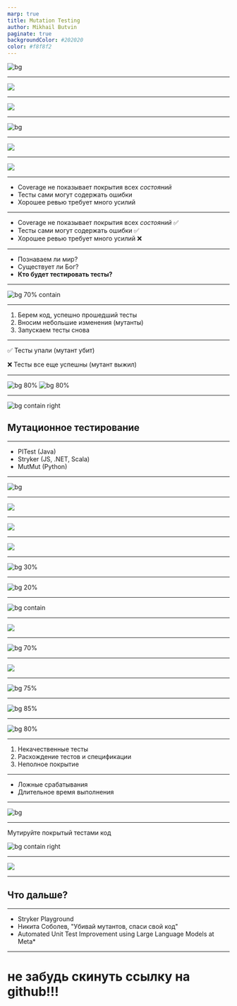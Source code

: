 ```yaml
---
marp: true
title: Mutation Testing
author: Mikhail Butvin
paginate: true
backgroundColor: #202020
color: #f8f8f2
---
```


![bg](./assets/fire.jpg)

<!--
Добрый день, меня зовут Михаил, и недавно я уронил банковский сервер.

А точнее, мой кривой код, попавший в продакшн.
-->
---

![](./assets/python-cov.png)

<!--
Код имел 100% покрытие тестами
-->
---

![](./assets/sonar.png)

<!--
Прошел проверки линтеров и ревью.
-->
---

![bg](./assets/explaining.gif)

<!--
Что же пошло не так? Попробуем разобраться.
-->
---

![](./assets/crime.png)

<!--
На слайде приведен упрощенный код системы и тестов.

Я разрабатывал новую метрику для анализа данных.

Метрики могут быть запущены только через профилировщик.
При запуске профилировщик передает в метрику объект `sample`, содержащий информацию о данных.

Тесты запускают метрику, сравнивают результат с ожидаемым. Результат корректный, все строки кода покрыты тестами.

Но оказалось, что одно из скрытых состояний `sample` приводит к отправке неправильного SQL запроса, который и привел к падению сервера.
-->
---

![](./assets/senior.jpg)

<!--

Хорошо, тесты не справились. А что насчет ревью? К сожалению, сеньор в это время был в отпуске и ревью проводил тимлид. Он, увидев 100% покрытие и отсутствие замечаний в линтерах, принял мой PR.

Но даже если допустить качественное проведение ревью, для того, чтобы найти такую ошибку, ревьювер должен обладать не меньшим погружением в код, чем его автор, что приведет к двухкратному замедлению разработки.
-->
---

- Coverage не показывает покрытия всех *состояний*
- Тесты сами могут содержать ошибки
- Хорошее ревью требует много усилий

<!--
Итак, мы имеем следующие проблемы:
-->
---

- Coverage не показывает покрытия всех *состояний* :white_check_mark:
- Тесты сами могут содержать ошибки :white_check_mark:
- Хорошее ревью требует много усилий :x:

<!--
И если качественно ревью не уместить в недельный релизный поезд, то остальные проблемы вполне решаемы.
-->
---

- Познаваем ли мир?
- Существует ли Бог?
- **Кто будет тестировать тесты?**

<!--
Так мы подходим к одному из важнейших вопросов философии - кто будет тестировать тесты?

Нам, как разработчикам, хотелось бы иметь инструмент проверки качества наших тестов, и желательно автоматический.
-->
---

![bg 70% contain](./assets/reinvent.png)

<!--
Подход к решению этой проблемы хорошо описывает замечание тимлида к одному из моих PR:
Упадет ли тест, если мы изменим код?
-->
---

1. Берем код, успешно прошедший тесты
2. Вносим небольшие изменения (мутанты)
3. Запускаем тесты снова

<!--
Таким образом, план действий следующий:
-->
---

:white_check_mark: Тесты упали (мутант убит)

:x: Тесты все еще успешны (мутант выжил)

<!--
Тесты упали - хорошо, они отреагировали на неправильное поведение
Тесты не упали - плохо, тесты не покрывают этот случай или имеют ошибку
-->
---

![bg 80%](./assets/mutators-0.png)
![bg 80%](./assets/mutators-1.png)

<!--
Ключевым при таком подходе является выбор внесенных изменений.
Они должны менять поведение программы, но не приводить к ошибкам компиляции.
Так же не очень практично менять весь код сразу, внесение ошибок по одной позволит лучше понять, какие случаи не покрыты тестами.

Среди таких изменений могут быть:
- Арифметические операторы
- Литералы
- Функции
- Логические выражения
- и другие
-->
---

![bg contain right](./assets/mutant.png)

## Мутационное тестирование

<!--
Поздравляю, только что мы изобрели мутационное тестирование!

Технология мутационного тестирования существует с 1971 года, но до недавнего времени не была широко распространена, так как требует больших вычислительных ресурсов.

Мы уже рассмотрели, какие проблемы она решает и как работает. Теперь давайте посмотрим, как применять ее на практике.
-->
---

- PITest (Java)
- Stryker (JS, .NET, Scala)
- MutMut (Python)

<!--
Несмотря на небольшую популярность данного подхода, почти для каждого языка программирования существует свой инструмент мутационного тестирования. Самые популярные и продвинутые из них приведены на слайде, но все они работают по тому же принципу, что мы описали ранее.
-->
---

![bg](./assets/adventure.webp)

<!--
Что ж, давайте попробуем применить мутационное тестирование на практике.
-->

---

![](./assets/xlsx-formula.png)

<!--
Для примера возьмем один из моих проектов - программу для логистичекой компании.

ТЗ пришло в виде Excel файла с набором подобных страшных формул.
-->
---

![](./assets/xlsx-data.png)

<!--
Но к счастью, это означает что у нас есть данные для тестирования.
-->
---

![](./assets/cl-cov.png)

<!--
Сначала напишем тесты, затем код, который будет их проходить, Test Driven Development и все такое.

Тесты прошли, покрытие 100%, все хорошо. Так ли это?
-->
---

![bg 30%](./assets/mutmut-install.png)

<!--
Проверим качество наших тестов с помощью мутационного тестирования.
Для этого воспользуемся библиотекой mutmut.
-->
---

![bg 20%](./assets/mutmut-run.png)

<!--
Для запуска используем команду run.
-->
---

![bg contain](./assets/mutmut-working.gif)

<!--
Если открыть файл, то можно вживую увидеть, как в код вносятся мутации.

После каждой мутации mutmut снова запускает тесты, поэтому процесс может занять некоторое время.
-->
---

![](./assets/mutmut-result.png)

<!--
После завершения работы получаем результат.

В нашем случае было сделано 48 мутаций, из которых 7 выжили.

Сформируем отчет с помощью команды html и рассмотрим их.
-->
---

![bg 70%](./assets/cl-mutant-1.png)

<!--
И первое же срабатывание оказалось ложным.

Мутация изменила type alias, что никак не повлияло на работу программы.
-->
---

![](./assets/mutmut-pragma-no-mutate.png)

<!--
В таких случаях можно указать, что строку не нужно мутировать при помощи специальных комментариев.

mutmut также предоставляет уникальную фичу, позволяющую написать функцию, которая будет запускаться перед каждой мутацией.
Это позволяет пропустить определенный код или добавить свои собственные мутации.
-->
---

![bg 75%](./assets/cl-mutant-12.png)

<!--
Следующие 4 мутации схожи между собой.

Они немного изменяют константы в формулах.
И на удивление, тесты не отлавливают этих, казалось бы существенных, изменений.

Взглянув на код, замечаю, что результаты вычислений округляется, чтобы соответствовать формату Excel,
но тесты не проверяют значение до округления.
-->
---

![bg 85%](./assets/cl-mutant-32.png)

<!--
Изменения формулы расчета таможенной пошлины также не повлияли на результаты тестов.

Вспоминаю, что заказчик вносил правки в ТЗ и попросил отключить таможенную пошлину.
Но вместо того, чтобы изменить код, я захардкодил в тестах и коде значение 0.
-->
---

![bg 80%](./assets/cl-mutant-48.png)

<!--
И последняя мутация выявила, что подсчет суммарной стоимости вообще не проверяется в тестах,
а coverage берется из-за вызова функции в другом модуле.
-->
---

1. Некачественные тесты
2. Расхождение тестов и спецификации
3. Неполное покрытие

<!--
Итак, мутационное тестирование позволило нам выявить следующие проблемы:

Но если мутационное тестирование так хорошо решает проблему качества тестов, почему оно не стало стандартом в разработке ПО?
-->
---

- Ложные срабатывания
- Длительное время выполнения

<!--
Я думаю, вы уже заметили, что данный подход обладает существенными недостатками.

Во-первых, это ложные срабатывания. При попытке полной автоматизации, в большом проекте код быстро зарастет комментариями для отключения мутаций.

Во-вторых, длительное время выполнения. Если ваши тесты занимают минуту и сделать нужно всего 1000 мутаций, то весь цикл займет 16 часов.
-->
---

![bg](./assets/windows-mutation-testing.jpg)

<!--
Удачи мутировать все исходники Windows, через 50 лет расскажите, что получилось.
-->
---

Мутируйте покрытый тестами код

![bg contain right](./assets/99-mutants.jpg)

<!--
Единого подхода к тому, как внедрять мутационное тестирование в процесс разработки, нет, но я выделил несколько полезных советов:

Нет смысла мутировать код, не покрытый тестами, такие мутанты всегда будут выживать.

Большинство популярных инструментов мутационного тестирования позволяют использовать информацию о кавередже для запуска тестов только на покрытом коде.
-->
---

![](./assets/tdd.png)

<!--
Вместо того, чтобы днями гонять мутационное тестирование на всей кодовой базе, можно применять его только к новому коду.
Это сократит время выполнения до разумного, а в мастер всегда будут попадать только качественные тесты.
К тому же, такой подход идеально сочетается с Test Driven Development.
-->
---

## Что дальше?

<!--
Итак, мы рассмотрели, что такое мутационное тестирование, как оно работает и как его применять на практике.
-->
---

- Stryker Playground
- Никита Соболев, "Убивай мутантов, спаси свой код"
- Automated Unit Test Improvement using Large Language Models
at Meta*

<!-- _footer: ! *Цукерберг террорист  -->

<!--
Если вам интересно попробовать мутационное тестирование, то рекомендую воспользоваться Stryker Playground, где можно попробовать мутационное тестирование в браузере.

Также советую посмотреть доклад Никиты Соболева, некоторые детали у него освещены более подробно.

И еще одно интересное применение мутационного тестирования, о котором тоже стоит почитать - использование его для автоматической генерации тестов при помощи больших лингвистических моделей. У компании Meta недавно вышло исследование на эту тему. Мутационное тестирование они использовали для отсеивания некачественных тестов.
-->
---

# не забудь скинуть ссылку на github!!!

<!--
Ссылку на репозиторий доклада я сейчас скину в чат, там будут все упомянутые материалы.

Спасибо за внимание и надеюсь у нас осталось время на вопросы.
-->
